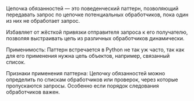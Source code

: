 Цепочка обязанностей — это поведенческий паттерн, позволяющий передавать запрос по цепочке потенциальных обработчиков, пока один из них не обработает запрос.

Избавляет от жёсткой привязки отправителя запроса к его получателю, позволяя выстраивать цепь из различных обработчиков динамически.

Применимость: Паттерн встречается в Python не так уж часто, так как для его применения нужна цепь объектов, например, связанный список.

Признаки применения паттерна: Цепочку обязанностей можно определить по спискам обработчиков или проверок, через которые пропускаются запросы. Особенно если порядок следования обработчиков важен.